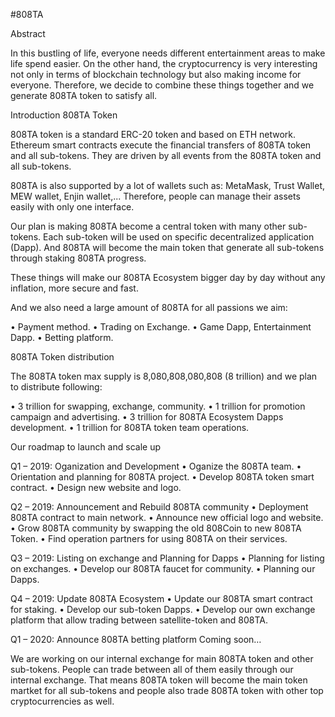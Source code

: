 #808TA

Abstract


In this bustling of life, everyone needs different entertainment areas to make life spend easier. 
On the other hand, the cryptocurrency is very interesting not only in terms of blockchain technology but also making income for everyone. 
Therefore, we decide to combine these things together and we generate 808TA token to satisfy all.


Introduction 808TA Token

808TA token is a standard ERC-20 token and based on ETH network. Ethereum smart contracts execute the financial transfers of 808TA token and all sub-tokens. They are driven by all events from the 808TA token and all sub-tokens.

808TA is also supported by a lot of wallets such as: MetaMask, Trust Wallet, MEW wallet, Enjin wallet,... Therefore, people can manage their assets easily with only one interface.

Our plan is making 808TA become a central token with many other sub-tokens. Each sub-token will be used on specific decentralized application (Dapp). And 808TA will become the main token that generate all sub-tokens through staking 808TA progress.

These things will make our 808TA Ecosystem bigger day by day without any inflation, more secure and fast.

And we also need a large amount of 808TA for all passions we aim:

•	Payment method.
•	Trading on Exchange.
•	Game Dapp, Entertainment Dapp.
•	Betting platform.


808TA Token distribution


The 808TA token max supply is 8,080,808,080,808 (8 trillion) and we plan to distribute following:


•	3 trillion for swapping, exchange, community.
•	1 trillion for promotion campaign and advertising.
•	3 trillion for 808TA Ecosystem Dapps development.
•	1 trillion for 808TA token team operations.

Our roadmap to launch and scale up


Q1 – 2019: Oganization and Development
•	Oganize the 808TA team.
•	Orientation and planning for 808TA project.
•	Develop 808TA token smart contract.
•	Design new website and logo.


Q2 – 2019: Announcement and Rebuild 808TA community
•	Deployment 808TA contract to main network.
•	Announce new official logo and website.
•	Grow 808TA community by swapping the old 808Coin to new 808TA Token.
•	Find operation partners for using 808TA on their services.


Q3 – 2019: Listing on exchange and Planning for Dapps
•	Planning for listing on exchanges.
•	Develop our 808TA faucet for community.
•	Planning our Dapps.


Q4 – 2019: Update 808TA Ecosystem
•	Update our 808TA smart contract for staking.
•	Develop our sub-token Dapps.
•	Develop our own exchange platform that allow trading between satellite-token and 808TA.


Q1 – 2020: Announce 808TA betting platform
			Coming soon…



We are working on our internal exchange for main 808TA token and other sub-tokens. 
People can trade between all of them easily through our internal exchange. That means  808TA token will become the main token martket for all sub-tokens and people also trade 808TA token with other top cryptocurrencies as well.
